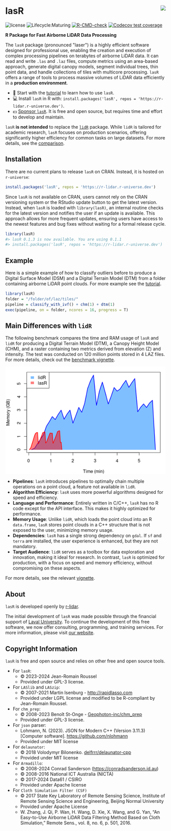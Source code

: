 lasR <img src="https://github.com/r-lidar/lasR/blob/main/man/figures/lasR200x231.png?raw=true" align="right"/>
======================================================================================================

![license](https://img.shields.io/badge/Licence-GPL--3-blue.svg)
![Lifecycle:Maturing](https://img.shields.io/badge/Lifecycle-Maturing-339999)
[![R-CMD-check](https://github.com/r-lidar/lasR/actions/workflows/R-CMD-check.yaml/badge.svg)](https://github.com/r-lidar/lasR/actions/workflows/R-CMD-check.yaml)
[![Codecov test coverage](https://codecov.io/gh/r-lidar/lasR/branch/main/graph/badge.svg)](https://app.codecov.io/gh/r-lidar/lasR?branch=main)

**R Package for Fast Airborne LiDAR Data Processing**

The `lasR` package (pronounced "laser") is a highly efficient software designed for professional use, enabling the creation and execution of complex processing pipelines on terabytes of airborne LiDAR data. It can read and write `.las` and `.laz` files, compute metrics using an area-based approach, generate digital canopy models, segment individual trees, thin point data, and handle collections of tiles with multicore processing. `lasR` offers a range of tools to process massive volumes of LiDAR data efficiently in a **production environment**.

- 📖 Start with the [tutorial](https://r-lidar.github.io/lasR/articles/tutorial.html) to learn how to use `lasR`.
- 💻 Install `lasR` in R with: `install.packages('lasR', repos = 'https://r-lidar.r-universe.dev')`.
- 💵 [Sponsor `lasR`](https://github.com/sponsors/Jean-Romain). It is free and open source, but requires time and effort to develop and maintain.

`lasR` **is not intended** to replace the [`lidR`](https://github.com/r-lidar/lidR) package. While `lidR` is tailored for academic research, `lasR` focuses on production scenarios, offering significantly higher efficiency for common tasks on large datasets. For more details, see the [comparison](https://r-lidar.github.io/lasR/articles/benchmarks.html).

## Installation

There are no current plans to release `lasR` on CRAN. Instead, it is hosted on `r-universe`:

```r
install.packages('lasR', repos = 'https://r-lidar.r-universe.dev')
```

Since `lasR` is not available on CRAN, users cannot rely on the CRAN versioning system or the RStudio update button to get the latest version. Instead, when `lasR` is loaded with `library(lasR)`, an internal routine checks for the latest version and notifies the user if an update is available. This approach allows for more frequent updates, ensuring users have access to the newest features and bug fixes without waiting for a formal release cycle.

```r
library(lasR)
#> lasR 0.1.3 is now available. You are using 0.1.1
#> install.packages('lasR', repos = 'https://r-lidar.r-universe.dev')
```

## Example

Here is a simple example of how to classify outliers before to produce a Digital Surface Model (DSM) and a Digital Terrain Model (DTM) from a folder containing airborne LiDAR point clouds. For more example see the  [tutorial](https://r-lidar.github.io/lasR/articles/tutorial.html).

```r
library(lasR)
folder = "/folder/of/laz/tiles/"
pipeline = classify_with_ivf() + chm(1) + dtm(1)
exec(pipeline, on = folder, ncores = 16, progress = T)
```

## Main Differences with `lidR`

The following benchmark compares the time and RAM usage of `lasR` and `lidR` for producing a Digital Terrain Model (DTM), a Canopy Height Model (CHM), and a raster containing two metrics derived from elevation (Z) and intensity. The test was conducted on 120 million points stored in 4 LAZ files. For more details, check out the [benchmark vignette](https://r-lidar.github.io/lasR/articles/benchmarks.html).

<img src="man/figures/readme_benchmark.png" style="display: block; margin: auto;" />

- **Pipelines**: `lasR` introduces pipelines to optimally chain multiple operations on a point cloud, a feature not available in `lidR`.
- **Algorithm Efficiency**: `lasR` uses more powerful algorithms designed for speed and efficiency.
- **Language and Performance**: Entirely written in C/C++, `lasR` has no R code except for the API interface. This makes it highly optimized for performance.
- **Memory Usage**: Unlike `lidR`, which loads the point cloud into an R `data.frame`, `lasR` stores point clouds in a C++ structure that is not exposed to the user, minimizing memory usage.
- **Dependencies**: `lasR` has a single strong dependency on `gdal`. If `sf` and `terra` are installed, the user experience is enhanced, but they are not mandatory.
- **Target Audience**: `lidR` serves as a toolbox for data exploration and innovation, making it ideal for research. In contrast, `lasR` is optimized for production, with a focus on speed and memory efficiency, without compromising on these aspects.

For more details, see the relevant [vignette](https://r-lidar.github.io/lasR/articles/why.html#main-differences-between-lasr-and-lidr).

## About

`lasR` is developed openly by [r-lidar](https://www.r-lidar.com/).

The initial development of `lasR` was made possible through the financial support of [Laval University](https://www.ulaval.ca/en). To continue the development of this free software, we now offer consulting, programming, and training services. For more information, please visit [our website](https://www.r-lidar.com/).

## Copyright Information

`lasR` is free and open source and relies on other free and open source tools.

- For `lasR`:
  - © 2023-2024 Jean-Romain Roussel
  - Provided under GPL-3 license.
- For `LASlib` and `LASzip`:
  - © 2007-2021 Martin Isenburg - <http://rapidlasso.com>
  - Provided under LGPL license and modified to be R-compliant by
    Jean-Romain Roussel.
- For `chm_prep`:
  - © 2008-2023 Benoît St-Onge - [Geophoton-inc/chm_prep](https://github.com/Geophoton-inc/chm_prep)
  - Provided under GPL-3 license.
- For `json` parser:
  - Lohmann, N. (2023). JSON for Modern C++ (Version 3.11.3) [Computer software]. https://github.com/nlohmann
  - Provided under MIT license
- For `delaunator`:
  - © 2018 Volodymyr Bilonenko. [delfrrr/delaunator-cpp](https://github.com/delfrrr/delaunator-cpp)
  - Provided under MIT license
- For `Armadillo`:
  - © 2008-2024 Conrad Sanderson (https://conradsanderson.id.au)
  - © 2008-2016 National ICT Australia (NICTA)
  - © 2017-2024 Data61 / CSIRO
  - Provided under Apache license
- For `Cloth Simulation Filter (CSF)`
  - © 2017 State Key Laboratory of Remote Sensing Science, Institute of Remote Sensing Science and Engineering, Beijing Normal University
  - Provided under Apache License
  - W. Zhang, J. Qi, P. Wan, H. Wang, D. Xie, X. Wang, and G. Yan, “An Easy-to-Use Airborne LiDAR Data Filtering Method Based on Cloth Simulation,” Remote Sens., vol. 8, no. 6, p. 501, 2016.
